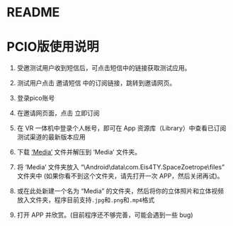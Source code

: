 # README

# PCIO版使用说明

1. 受邀测试用户收到短信后，可点击短信中的链接获取测试应用。

2. 测试用户点击 邀请短信 中的订阅链接，跳转到邀请网页。

3. 登录pico账号 

4. 在邀请网页面，点击 立即订阅 

5. 在 VR 一体机中登录个人帐号，即可在 App 资源库（Library）中查看已订阅测试渠道的最新版本应用

6. 下载 [‘Media’](https://github.com/Eis4TY/XR-Stereoscopic-Viewer/releases/tag/MediaFile) 文件并解压到 ‘Media’ 文件夹。

7. 将 ‘Media’ 文件夹放入 “\Android\data\com.Eis4TY.SpaceZoetrope\files” 文件夹中 (如果你看不到这个文件夹，请先打开一次 APP，然后关闭再试)。

8. 或在此处新建一个名为 “Media” 的文件夹，然后将你的立体照片和立体视频放入文件夹，程序目前支持`.jpg`和`.png`和`.mp4`格式

9. 打开 APP 并欣赏。(目前程序还不够完善，可能会遇到一些 bug)